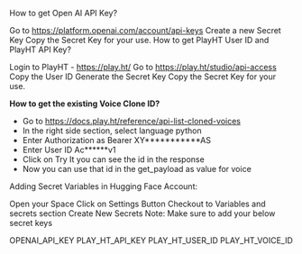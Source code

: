 How to get Open AI API Key?

Go to https://platform.openai.com/account/api-keys
Create a new Secret Key
Copy the Secret Key for your use.
How to get PlayHT User ID and PlayHT API Key?

Login to PlayHT - https://play.ht/
Go to https://play.ht/studio/api-access
Copy the User ID
Generate the Secret Key
Copy the Secret Key for your use.

**How to get the existing Voice Clone ID?**
- Go to https://docs.play.ht/reference/api-list-cloned-voices
- In the right side section, select language python
- Enter Authorization as Bearer XY***********AS
- Enter User ID Ac******v1
- Click on Try It you can see the id in the response
- Now you can use that id in the get_payload as value for voice

Adding Secret Variables in Hugging Face Account:

Open your Space
Click on Settings Button
Checkout to Variables and secrets section
Create New Secrets
Note: Make sure to add your below secret keys

OPENAI_API_KEY
PLAY_HT_API_KEY
PLAY_HT_USER_ID
PLAY_HT_VOICE_ID

